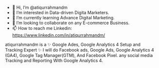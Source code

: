 - 👋 Hi, I’m @atiqurrahmandm
- 👀 I’m interested in Data-driven Digita Marketers.
- 🌱 I’m currently learning Advance Digital Marketing.
- 💞️ I’m looking to collaborate on any E-commerce Business.
- 📫 How to reach me Linkedin: https://www.linkedin.com/in/atiqurrahmandm/

atiqurrahmandm is a ✨ Google Ades, Google Analytics 4 Setup and Tracking Expert 
                    ✨ I will do Facebook ads, Google Ads, Google Analytics 4 (GA4), Google Tag Manager(GTM), And Facebook Pixel.
                       any social media Tracking and Reporting With Google Analytics 4.

